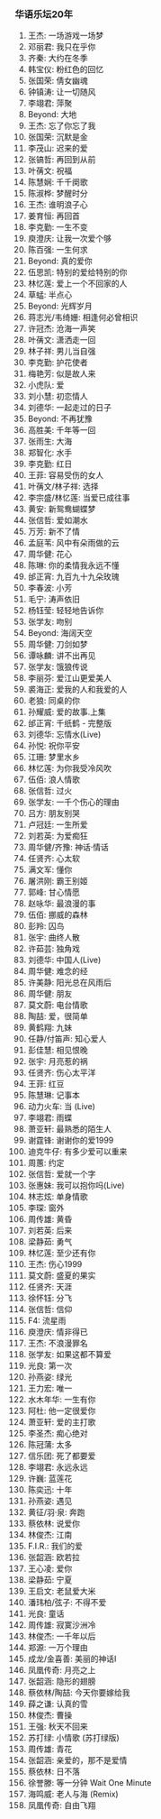 ### 华语乐坛20年
1. 王杰: 一场游戏一场梦
1. 邓丽君: 我只在乎你
1. 齐秦: 大约在冬季
1. 韩宝仪: 粉红色的回忆
1. 张国荣: 倩女幽魂
1. 钟镇涛: 让一切随风
1. 李翊君: 萍聚
1. Beyond: 大地
1. 王杰: 忘了你忘了我
1. 张国荣: 沉默是金
1. 李茂山: 迟来的爱
1. 张镐哲: 再回到从前
1. 叶蒨文: 祝福
1. 陈慧娴: 千千阕歌
1. 陈淑桦: 梦醒时分
1. 王杰: 谁明浪子心
1. 姜育恒: 再回首
1. 李克勤: 一生不变
1. 庾澄庆: 让我一次爱个够
1. 陈百强: 一生何求
1. Beyond: 真的爱你
1. 伍思凯: 特别的爱给特别的你
1. 林忆莲: 爱上一个不回家的人
1. 草蜢: 半点心
1. Beyond: 光辉岁月
1. 蒋志光/韦绮姗: 相逢何必曾相识
1. 许冠杰: 沧海一声笑
1. 叶蒨文: 潇洒走一回
1. 林子祥: 男儿当自强
1. 李克勤: 护花使者
1. 梅艳芳: 似是故人来
1. 小虎队: 爱
1. 刘小慧: 初恋情人
1. 刘德华: 一起走过的日子
1. Beyond: 不再犹豫
1. 高胜美: 千年等一回
1. 张雨生: 大海
1. 郑智化: 水手
1. 李克勤: 红日
1. 王菲: 容易受伤的女人
1. 叶蒨文/林子祥: 选择
1. 李宗盛/林忆莲: 当爱已成往事
1. 黄安: 新鸳鸯蝴蝶梦
1. 张信哲: 爱如潮水
1. 万芳: 新不了情
1. 孟庭苇: 风中有朵雨做的云
1. 周华健: 花心
1. 陈琳: 你的柔情我永远不懂
1. 邰正宵: 九百九十九朵玫瑰
1. 李春波: 小芳
1. 毛宁: 涛声依旧
1. 杨钰莹: 轻轻地告诉你
1. 张学友: 吻别
1. Beyond: 海阔天空
1. 周华健: 刀剑如梦
1. 谭咏麟: 讲不出再见
1. 张学友: 饿狼传说
1. 李丽芬: 爱江山更爱美人
1. 裘海正: 爱我的人和我爱的人
1. 老狼: 同桌的你
1. 孙耀威: 爱的故事.上集
1. 邰正宵: 千纸鹤 - 完整版
1. 刘德华: 忘情水(Live)
1. 孙悦: 祝你平安
1. 江珊: 梦里水乡
1. 林忆莲: 为你我受冷风吹
1. 伍佰: 浪人情歌
1. 张信哲: 过火
1. 张学友: 一千个伤心的理由
1. 吕方: 朋友别哭
1. 卢冠廷: 一生所爱
1. 刘若英: 为爱痴狂
1. 周华健/齐豫: 神话·情话
1. 任贤齐: 心太软
1. 满文军: 懂你
1. 屠洪刚: 霸王别姬
1. 郭峰: 甘心情愿
1. 赵咏华: 最浪漫的事
1. 伍佰: 挪威的森林
1. 彭羚: 囚鸟
1. 张宇: 曲终人散
1. 许茹芸: 独角戏
1. 刘德华: 中国人(Live)
1. 周华健: 难念的经
1. 许美静: 阳光总在风雨后
1. 周华健: 朋友
1. 莫文蔚: 电台情歌
1. 陶喆: 爱，很简单
1. 黄鹤翔: 九妹
1. 任静/付笛声: 知心爱人
1. 彭佳慧: 相见恨晚
1. 张宇: 月亮惹的祸
1. 任贤齐: 伤心太平洋
1. 王菲: 红豆
1. 陈慧琳: 记事本
1. 动力火车: 当 (Live)
1. 李翊君: 雨蝶
1. 萧亚轩: 最熟悉的陌生人
1. 谢霆锋: 谢谢你的爱1999
1. 迪克牛仔: 有多少爱可以重来
1. 周蕙: 约定
1. 张信哲: 爱就一个字
1. 张惠妹: 我可以抱你吗(Live)
1. 林志炫: 单身情歌
1. 李琛: 窗外
1. 周传雄: 黄昏
1. 刘若英: 后来
1. 梁静茹: 勇气
1. 林忆莲: 至少还有你
1. 王杰: 伤心1999
1. 莫文蔚: 盛夏的果实
1. 任贤齐: 天涯
1. 徐怀钰: 分飞
1. 张信哲: 信仰
1. F4: 流星雨
1. 庾澄庆: 情非得已
1. 王杰: 不浪漫罪名
1. 张学友: 如果这都不算爱
1. 光良: 第一次
1. 孙燕姿: 绿光
1. 王力宏: 唯一
1. 水木年华: 一生有你
1. 阿杜: 他一定很爱你
1. 萧亚轩: 爱的主打歌
1. 李圣杰: 痴心绝对
1. 陈冠蒲: 太多
1. 信乐团: 死了都要爱
1. 李翊君: 永远永远
1. 许巍: 蓝莲花
1. 陈奕迅: 十年
1. 孙燕姿: 遇见
1. 黄征/羽·泉: 奔跑
1. 蔡依林: 说爱你
1. 林俊杰: 江南
1. F.I.R.: 我们的爱
1. 张韶涵: 欧若拉
1. 王心凌: 爱你
1. 梁静茹: 宁夏
1. 王启文: 老鼠爱大米
1. 潘玮柏/弦子: 不得不爱
1. 光良: 童话
1. 周传雄: 寂寞沙洲冷
1. 林俊杰: 一千年以后
1. 郑源: 一万个理由
1. 成龙/金喜善: 美丽的神话Ⅰ
1. 凤凰传奇: 月亮之上
1. 张韶涵: 隐形的翅膀
1. 蔡依林/陶喆: 今天你要嫁给我
1. 薛之谦: 认真的雪
1. 林俊杰: 曹操
1. 王强: 秋天不回来
1. 苏打绿: 小情歌 (苏打绿版)
1. 周传雄: 青花
1. 张韶涵: 亲爱的，那不是爱情
1. 蔡依林: 日不落
1. 徐誉滕: 等一分钟 Wait One Minute
1. 海鸣威: 老人与海 (Remix)
1. 凤凰传奇: 自由飞翔

